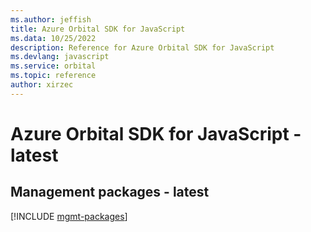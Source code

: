 ```yaml
---
ms.author: jeffish
title: Azure Orbital SDK for JavaScript
ms.data: 10/25/2022
description: Reference for Azure Orbital SDK for JavaScript
ms.devlang: javascript
ms.service: orbital
ms.topic: reference
author: xirzec
---
```

# Azure Orbital SDK for JavaScript - latest

## Management packages - latest
[!INCLUDE [mgmt-packages](orbital-mgmt-index.md)]